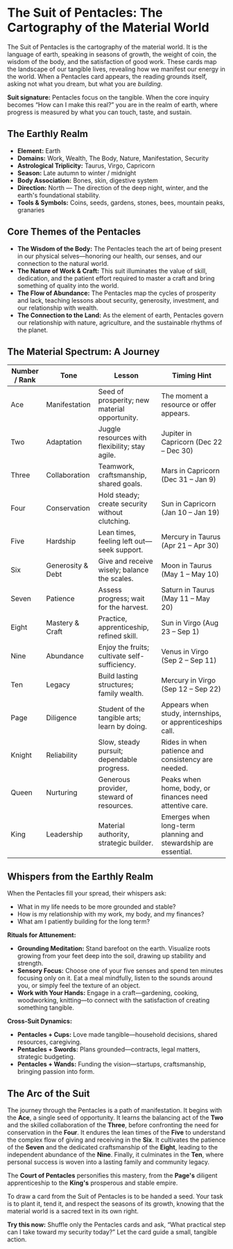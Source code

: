 # The Suit of Pentacles: The Cartography of the Material World

The Suit of Pentacles is the cartography of the material world. It is the language of earth, speaking in seasons of growth, the weight of coin, the wisdom of the body, and the satisfaction of good work. These cards map the landscape of our tangible lives, revealing how we manifest our energy in the world. When a Pentacles card appears, the reading grounds itself, asking not what you dream, but what you are *building*.

**Suit signature:** Pentacles focus on the tangible. When the core inquiry becomes “How can I make this real?” you are in the realm of earth, where progress is measured by what you can touch, taste, and sustain.

## The Earthly Realm

- **Element:** Earth
- **Domains:** Work, Wealth, The Body, Nature, Manifestation, Security
- **Astrological Triplicity:** Taurus, Virgo, Capricorn
- **Season:** Late autumn to winter / midnight
- **Body Association:** Bones, skin, digestive system
- **Direction:** North — The direction of the deep night, winter, and the earth's foundational stability.
- **Tools & Symbols:** Coins, seeds, gardens, stones, bees, mountain peaks, granaries

## Core Themes of the Pentacles

*   **The Wisdom of the Body:** The Pentacles teach the art of being present in our physical selves—honoring our health, our senses, and our connection to the natural world.
*   **The Nature of Work & Craft:** This suit illuminates the value of skill, dedication, and the patient effort required to master a craft and bring something of quality into the world.
*   **The Flow of Abundance:** The Pentacles map the cycles of prosperity and lack, teaching lessons about security, generosity, investment, and our relationship with wealth.
*   **The Connection to the Land:** As the element of earth, Pentacles govern our relationship with nature, agriculture, and the sustainable rhythms of the planet.

## The Material Spectrum: A Journey

| Number / Rank | Tone | Lesson | Timing Hint |
|---------------|------|--------|-------------|
| Ace | Manifestation | Seed of prosperity; new material opportunity. | The moment a resource or offer appears. |
| Two | Adaptation | Juggle resources with flexibility; stay agile. | Jupiter in Capricorn (Dec 22 – Dec 30) |
| Three | Collaboration | Teamwork, craftsmanship, shared goals. | Mars in Capricorn (Dec 31 – Jan 9) |
| Four | Conservation | Hold steady; create security without clutching. | Sun in Capricorn (Jan 10 – Jan 19) |
| Five | Hardship | Lean times, feeling left out—seek support. | Mercury in Taurus (Apr 21 – Apr 30) |
| Six | Generosity & Debt | Give and receive wisely; balance the scales. | Moon in Taurus (May 1 – May 10) |
| Seven | Patience | Assess progress; wait for the harvest. | Saturn in Taurus (May 11 – May 20) |
| Eight | Mastery & Craft | Practice, apprenticeship, refined skill. | Sun in Virgo (Aug 23 – Sep 1) |
| Nine | Abundance | Enjoy the fruits; cultivate self-sufficiency. | Venus in Virgo (Sep 2 – Sep 11) |
| Ten | Legacy | Build lasting structures; family wealth. | Mercury in Virgo (Sep 12 – Sep 22) |
| Page | Diligence | Student of the tangible arts; learn by doing. | Appears when study, internships, or apprenticeships call. |
| Knight | Reliability | Slow, steady pursuit; dependable progress. | Rides in when patience and consistency are needed. |
| Queen | Nurturing | Generous provider, steward of resources. | Peaks when home, body, or finances need attentive care. |
| King | Leadership | Material authority, strategic builder. | Emerges when long-term planning and stewardship are essential. |

## Whispers from the Earthly Realm

When the Pentacles fill your spread, their whispers ask:

*   What in my life needs to be more grounded and stable?
*   How is my relationship with my work, my body, and my finances?
*   What am I patiently building for the long term?

**Rituals for Attunement:**

*   **Grounding Meditation:** Stand barefoot on the earth. Visualize roots growing from your feet deep into the soil, drawing up stability and strength.
*   **Sensory Focus:** Choose one of your five senses and spend ten minutes focusing only on it. Eat a meal mindfully, listen to the sounds around you, or simply feel the texture of an object.
*   **Work with Your Hands:** Engage in a craft—gardening, cooking, woodworking, knitting—to connect with the satisfaction of creating something tangible.

**Cross-Suit Dynamics:**

*   **Pentacles + Cups:** Love made tangible—household decisions, shared resources, caregiving.
*   **Pentacles + Swords:** Plans grounded—contracts, legal matters, strategic budgeting.
*   **Pentacles + Wands:** Funding the vision—startups, craftsmanship, bringing passion into form.

## The Arc of the Suit

The journey through the Pentacles is a path of manifestation. It begins with the **Ace**, a single seed of opportunity. It learns the balancing act of the **Two** and the skilled collaboration of the **Three**, before confronting the need for conservation in the **Four**. It endures the lean times of the **Five** to understand the complex flow of giving and receiving in the **Six**. It cultivates the patience of the **Seven** and the dedicated craftsmanship of the **Eight**, leading to the independent abundance of the **Nine**. Finally, it culminates in the **Ten**, where personal success is woven into a lasting family and community legacy.

The **Court of Pentacles** personifies this mastery, from the **Page's** diligent apprenticeship to the **King's** prosperous and stable empire.

To draw a card from the Suit of Pentacles is to be handed a seed. Your task is to plant it, tend it, and respect the seasons of its growth, knowing that the material world is a sacred text in its own right.

**Try this now:** Shuffle only the Pentacles cards and ask, “What practical step can I take toward my security today?” Let the card guide a small, tangible action.
